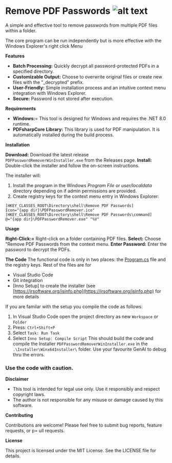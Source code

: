 # Remove PDF Passwords ![alt text](.\Installer\PDFPasswordRemover.ico)

A simple and effective tool to remove passwords from multiple PDF files within a folder. 

The core program can be run independently but is more effective with the Windows Explorer's right click Menu

<insert Image>

**Features**

* **Batch Processing:** Quickly decrypt all password-protected PDFs in a specified directory.
* **Customizable Output:** Choose to overwrite original files or create new files with the "_decrypted" prefix.  
* **User-Friendly:** Simple installation process and an intuitive context menu integration with Windows Explorer.
* **Secure:** Password is not stored after execution.

**Requirements**

* **Windows:**= This tool is designed for Windows and requires the .NET 8.0 runtime.
* **PDFsharpCore** **Library:** This library is used for PDF manipulation. It is automatically installed during the build process.

**Installation**

**Download:** Download the latest release `PDFPasswordRemoverWinInstaller.exe` from the Releases page.
**Install:** Double-click the installer and follow the on-screen instructions. 

The installer will:
1. Install the program in the Windows *Program File* or *user/localdata* directory depending on if admin permissions are provided.
2. Create registry keys for the context menu entry in Windows Explorer:
```
[HKEY_CLASSES_ROOT\Directory\shell\Remove PDF Passwords]
Icon="{app dir}\PDFPasswordRemover.ico"
[HKEY_CLASSES_ROOT\Directory\shell\Remove PDF Passwords\command]
@="{app dir}\PDFPasswordRemover.exe" "%V"
```

**Usage**

**Right-Click:=** Right-click on a folder containing PDF files.
**Select:** Choose "Remove PDF Passwords from the context menu.
**Enter Password:** Enter the password to decrypt the PDFs.


**The Code**
The functional code is only in two places: the [Program.cs](Program.cs) file and the registry keys.
Rest of the files are for 
- Visual Studio Code 
- Git integration
- [Inno Setup] to create the installer (see  [https://jrsoftware.org/isinfo.php](https://jrsoftware.org/isinfo.php) for more details

If you are familar with the setup you compile the code as follows: 
1. In Visual Studio Code open the project directory as new `Workspace` or `Folder`
2. Press: `Ctrl+Shift+P`
3. Select `Task: Run Task`
4. Select `Inno Setup: Compile Script` 
This should build the code and compile the Installer `PDFPasswordRemoverWinInstaller.exe` in the `.\Installer\Winx64Installer\` folder. Use your favourite GenAI to debug thru the errors.

### Use the code with caution.

**Disclaimer**

* This tool is intended for legal use only. Use it responsibly and respect copyright laws.
* The author is not responsible for any misuse or damage caused by this software.

**Contributing**

Contributions are welcome! Please feel free to submit bug reports, feature requests, or p= ull requests.

**License**

This project is licensed under the MIT License. See the LICENSE file for details.
